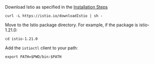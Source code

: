 
Download Istio as specified in the [Installation Steps](https://istio.io/latest/docs/setup/getting-started/#download)

```shell
curl -L https://istio.io/downloadIstio | sh -
```

Move to the Istio package directory. For example, if the package is istio-1.21.0:

```shell
cd istio-1.21.0
```

Add the `istioctl` client to your path:

```shell
export PATH=$PWD/bin:$PATH
```